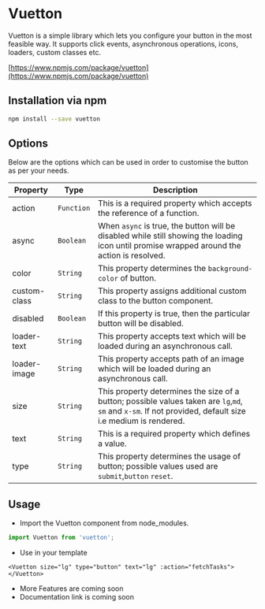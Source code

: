 # Vuetton

Vuetton is a simple library which lets you configure your button in the most feasible way. It supports click events, asynchronous operations, icons, loaders, custom classes etc.

[https://www.npmjs.com/package/vuetton](https://www.npmjs.com/package/vuetton)

## Installation via npm

```bash
npm install --save vuetton
```

## Options
Below are the options which can be used in order to customise the button as per your needs.

| Property | Type | Description |
|---------|--------|-------------|
|action | `Function` | This is a required property which accepts the reference of a function.|
|async | `Boolean` | When ```async``` is true, the button will be disabled while still showing the loading icon until promise wrapped around the action is resolved. 
|color | `String` | This property determines the ```background-color``` of button.|
|custom-class | `String` | This property assigns additional custom class to the button component.|
|disabled | `Boolean` | If this property is true, then the particular button will be disabled.| 
|loader-text|`String`| This property accepts text which will be loaded during an asynchronous call.|
|loader-image|`String`| This property accepts path of an image which will be loaded during an asynchronous call.|
|size|`String`| This property determines the size of a button; possible values taken are ```lg```,```md```, ```sm``` and ```x-sm```. If not provided, default size i.e medium is rendered.|
|text|`String`| This is a required property which defines a value.|  
|type|`String`| This property determines the usage of button; possible values used are ```submit```,```button``` ```reset```.|


## Usage

* Import the Vuetton component from node_modules.

```js
import Vuetton from 'vuetton';
```
* Use in your template
```vue
<Vuetton size="lg" type="button" text="lg" :action="fetchTasks"></Vuetton>
```

* More Features are coming soon
* Documentation link is coming soon 
